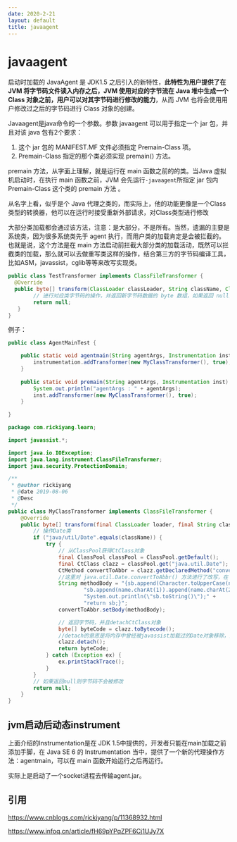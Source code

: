 ```yaml
---
date: 2020-2-21
layout: default
title: javaagent
---
```


# javaagent

启动时加载的 JavaAgent 是 JDK1.5 之后引入的新特性，**此特性为用户提供了在 JVM 将字节码文件读入内存之后，JVM 使用对应的字节流在 Java 堆中生成一个 Class 对象之前，用户可以对其字节码进行修改的能力**，从而 JVM 也将会使用用户修改过之后的字节码进行 Class 对象的创建。



Javaagent是java命令的一个参数。参数 javaagent 可以用于指定一个 jar 包，并且对该 java 包有2个要求：

1. 这个 jar 包的 MANIFEST.MF 文件必须指定 Premain-Class 项。
2. Premain-Class 指定的那个类必须实现 premain() 方法。

premain 方法，从字面上理解，就是运行在 main 函数之前的的类。当Java 虚拟机启动时，在执行 main 函数之前，JVM 会先运行`-javaagent`所指定 jar 包内 Premain-Class 这个类的 premain 方法 。



从名字上看，似乎是个 Java 代理之类的，而实际上，他的功能更像是一个Class 类型的转换器，他可以在运行时接受重新外部请求，对Class类型进行修改



大部分类加载都会通过该方法，注意：是大部分，不是所有。当然，遗漏的主要是系统类，因为很多系统类先于 agent 执行，而用户类的加载肯定是会被拦截的。也就是说，这个方法是在 main 方法启动前拦截大部分类的加载活动，既然可以拦截类的加载，那么就可以去做重写类这样的操作，结合第三方的字节码编译工具，比如ASM，javassist，cglib等等来改写实现类。

```java
public class TestTransformer implements ClassFileTransformer {  
  @Override  
  public byte[] transform(ClassLoader classLoader, String className, Class<?> classBeingRedefined, ProtectionDomain protectionDomain, byte[] classfileBuffer) {  
        // 进行对应类字节码的操作，并返回新字节码数据的 byte 数组，如果返回 null，则代码不对此字节码作任何操作
        return null;
   } 
} 

```



例子：

```java
public class AgentMainTest {

    public static void agentmain(String agentArgs, Instrumentation instrumentation) {
        instrumentation.addTransformer(new MyClassTransformer(), true);
    }
  
   	public static void premain(String agentArgs, Instrumentation inst) {
        System.out.println("agentArgs : " + agentArgs);
        inst.addTransformer(new MyClassTransformer(), true);
    }
   
}
```



```java
package com.rickiyang.learn;

import javassist.*;

import java.io.IOException;
import java.lang.instrument.ClassFileTransformer;
import java.security.ProtectionDomain;

/**
 * @author rickiyang
 * @date 2019-08-06
 * @Desc
 */
public class MyClassTransformer implements ClassFileTransformer {
    @Override
    public byte[] transform(final ClassLoader loader, final String className, final Class<?> classBeingRedefined,final ProtectionDomain protectionDomain, final byte[] classfileBuffer) {
        // 操作Date类
        if ("java/util/Date".equals(className)) {
            try {
                // 从ClassPool获得CtClass对象
                final ClassPool classPool = ClassPool.getDefault();
                final CtClass clazz = classPool.get("java.util.Date");
                CtMethod convertToAbbr = clazz.getDeclaredMethod("convertToAbbr");
                //这里对 java.util.Date.convertToAbbr() 方法进行了改写，在 return之前增加了一个 打印操作
                String methodBody = "{sb.append(Character.toUpperCase(name.charAt(0)));" +
                        "sb.append(name.charAt(1)).append(name.charAt(2));" +
                        "System.out.println(\"sb.toString()\");" +
                        "return sb;}";
                convertToAbbr.setBody(methodBody);

                // 返回字节码，并且detachCtClass对象
                byte[] byteCode = clazz.toBytecode();
                //detach的意思是将内存中曾经被javassist加载过的Date对象移除，如果下次有需要在内存中找不到会重新走javassist加载
                clazz.detach();
                return byteCode;
            } catch (Exception ex) {
                ex.printStackTrace();
            }
        }
        // 如果返回null则字节码不会被修改
        return null;
    }
}
```

## jvm启动后动态instrument

上面介绍的Instrumentation是在 JDK 1.5中提供的，开发者只能在main加载之前添加手脚，在 Java SE 6 的 Instrumentation 当中，提供了一个新的代理操作方法：agentmain，可以在 main 函数开始运行之后再运行。



实际上是启动了一个socket进程去传输agent.jar。

## 引用

https://www.cnblogs.com/rickiyang/p/11368932.html

https://www.infoq.cn/article/fH69pYPqZPF6Cj1UJy7X




